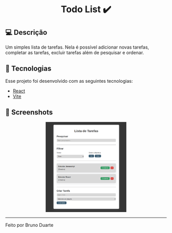 <h1 align="center">Todo List ✔️</h1>

## 💻 Descrição

Um simples lista de tarefas. Nela é possível adicionar novas tarefas, completar as tarefas, excluir tarefas além de pesquisar e ordenar.
## 🚀 Tecnologias

Esse projeto foi desenvolvido com as seguintes tecnologias:

- [React](https://react.dev/)
- [Vite](https://vitejs.dev/)


## 🔖 Screenshots

<p align="center">
<img src="./.github/01.png" alt="screenshot" style="height: 50%; width:50%;"/> 
</p>

---

Feito por Bruno Duarte